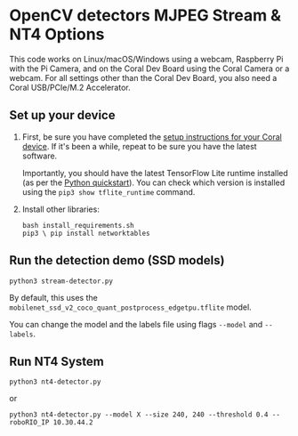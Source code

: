 # OpenCV detectors MJPEG Stream & NT4 Options
This code works on Linux/macOS/Windows using a webcam, Raspberry Pi with the Pi Camera, and on the Coral Dev
Board using the Coral Camera or a webcam. For all settings other than the Coral Dev Board, you also need a Coral
USB/PCIe/M.2 Accelerator.

## Set up your device

1.  First, be sure you have completed the [setup instructions for your Coral
    device](https://coral.ai/docs/setup/). If it's been a while, repeat to be sure
    you have the latest software.

    Importantly, you should have the latest TensorFlow Lite runtime installed
    (as per the [Python quickstart](
    https://www.tensorflow.org/lite/guide/python)). You can check which version is installed
    using the ```pip3 show tflite_runtime``` command.

2.  Install other libraries:

    ```
    bash install_requirements.sh
    pip3 \ pip install networktables
    ```


## Run the detection demo (SSD models)

```
python3 stream-detector.py
```

By default, this uses the ```mobilenet_ssd_v2_coco_quant_postprocess_edgetpu.tflite``` model.

You can change the model and the labels file using flags ```--model``` and ```--labels```.

## Run NT4 System

```
python3 nt4-detector.py
```
or
```
python3 nt4-detector.py --model X --size 240, 240 --threshold 0.4 --roboRIO_IP 10.30.44.2
```
